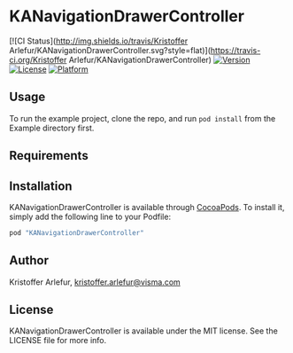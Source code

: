 # KANavigationDrawerController

[![CI Status](http://img.shields.io/travis/Kristoffer Arlefur/KANavigationDrawerController.svg?style=flat)](https://travis-ci.org/Kristoffer Arlefur/KANavigationDrawerController)
[![Version](https://img.shields.io/cocoapods/v/KANavigationDrawerController.svg?style=flat)](http://cocoapods.org/pods/KANavigationDrawerController)
[![License](https://img.shields.io/cocoapods/l/KANavigationDrawerController.svg?style=flat)](http://cocoapods.org/pods/KANavigationDrawerController)
[![Platform](https://img.shields.io/cocoapods/p/KANavigationDrawerController.svg?style=flat)](http://cocoapods.org/pods/KANavigationDrawerController)

## Usage

To run the example project, clone the repo, and run `pod install` from the Example directory first.

## Requirements

## Installation

KANavigationDrawerController is available through [CocoaPods](http://cocoapods.org). To install
it, simply add the following line to your Podfile:

```ruby
pod "KANavigationDrawerController"
```

## Author

Kristoffer Arlefur, kristoffer.arlefur@visma.com

## License

KANavigationDrawerController is available under the MIT license. See the LICENSE file for more info.
